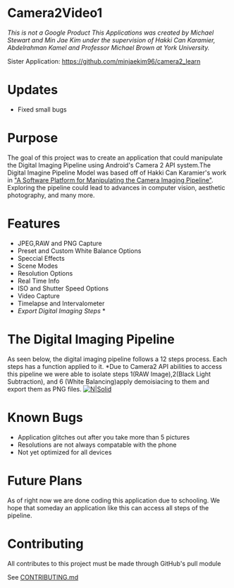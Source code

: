 # Camera2Video1
*This is not a Google Product*
*This Applications was created by Michael Stewart and Min Jae Kim under the supervision of Hakki Can Karamier, Abdelrahman Kamel and Professor Michael Brown at York University.*

Sister Application: https://github.com/minjaekim96/camera2_learn

# Updates
- Fixed small bugs


# Purpose
The goal of this project was to create an application that could manipulate the Digital Imaging Pipeline using Android's Camera 2 API system.The Digital Imagine Pipeline Model was based off of Hakki Can Karamier's work in ["A Software Platform for Manipulating the Camera Imaging Pipeline"](https://karaimer.github.io/camera-pipeline/).
 Exploring the pipeline could lead to advances in computer vision, aesthetic photography, and many more.  

# Features
 - JPEG,RAW and PNG Capture
 - Preset and Custom White Balance Options
 - Speccial Effects
 - Scene Modes
 - Resolution Options
 - Real Time Info
 - ISO and Shutter Speed Options
 - Video Capture
 - Timelapse and Intervalometer
 - *Export Digital Imaging Steps* *
# The Digital Imaging Pipeline
As seen below, the digital imaging pipeline follows a 12 steps process. Each steps has a function applied to it.  *Due to Camera2 API abilities to access this pipeline we were able to isolate steps 1(RAW Image),2(Black Light Subtraction), and 6 (White Balancing)apply demoisiacing to them and export them as PNG files. 
[![N|Solid](https://karaimer.github.io/camera-pipeline/image/Fig_02_pipeline_figure_final.png)](https://karaimer.github.io/camera-pipeline/)


# Known Bugs
- Application glitches out after you take more than 5 pictures
- Resolutions are not always compatable with the phone
- Not yet optimized for all devices

# Future Plans
As of right now we are done coding this application due to schooling. We hope that someday an application like this can access all steps of the pipeline. 



# Contributing
All contributes to this project must be made through GitHub's pull module

See [CONTRIBUTING.md](https://github.com/mstewart2525/Camera2Video1/blob/master/CONTRIBUTING.md)

